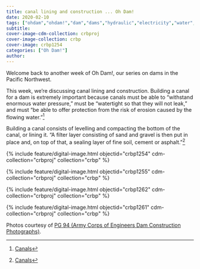 ```yaml
---
title: canal lining and construction ... Oh Dam!
date: 2020-02-10
tags: ["ohdam","ohdam!","dam","dams","hydraulic","electricity","water","irrigation","ColumbiaRiver","ColumbiaRiverBasin"]
subtitle: 
cover-image-cdm-collection: crbproj
cover-image-collection: crbp
cover-image: crbp1254
categories: ["Oh Dam!"]
author: 
---
```


Welcome back to another week of Oh Dam!, our series
on dams in the Pacific Northwest.

This week, we’re discussing canal lining and
construction. Building a canal for a dam is extremely important because canals
must be able to “withstand enormous water pressure,” must be “watertight so
that they will not leak,” and must “be able to offer protection from the risk
of erosion caused by the flowing water.”[^1]

Building a canal consists of levelling and compacting the
bottom of the canal, or lining it. “A filter layer consisting of sand and
gravel is then put in place and, on top of that, a sealing layer of fine soil,
cement or asphalt.”[^1]

{% include feature/digital-image.html objectid="crbp1254" cdm-collection="crbproj" collection="crbp" %}

{% include feature/digital-image.html objectid="crbp1255" cdm-collection="crbproj" collection="crbp" %}

{% include feature/digital-image.html objectid="crbp1262" cdm-collection="crbproj" collection="crbp" %}

{% include feature/digital-image.html objectid="crbp1261" cdm-collection="crbproj" collection="crbp" %}


[^1]: [Canals](http://applications.dynapac.com/soil/dams-and-canals/)

Photos courtesy of [PG 94 (Army Corps of Engineers Dam Construction Photographs)](https://archiveswest.orbiscascade.org/ark:/80444/xv165618/op=fstyle.aspx?t=k&amp;q=).
